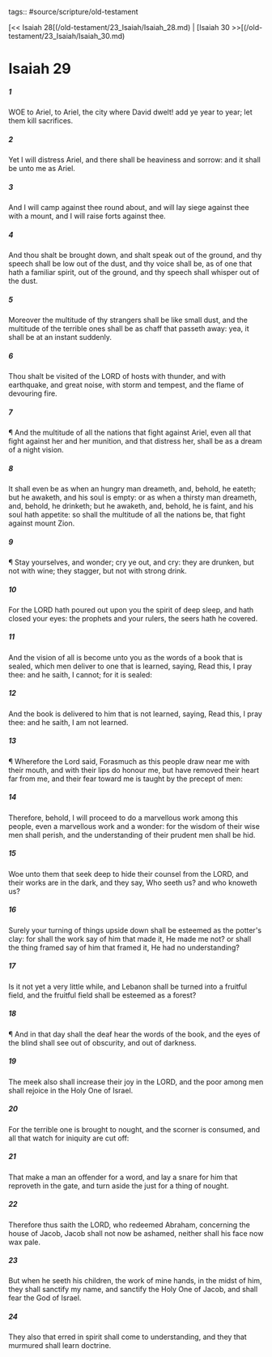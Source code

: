 tags:: #source/scripture/old-testament

[<< Isaiah 28[(/old-testament/23_Isaiah/Isaiah_28.md) | [Isaiah 30 >>[(/old-testament/23_Isaiah/Isaiah_30.md)

# Isaiah 29

##### 1

WOE to Ariel, to Ariel, the city where David dwelt! add ye year to year; let them kill sacrifices.

##### 2

Yet I will distress Ariel, and there shall be heaviness and sorrow: and it shall be unto me as Ariel.

##### 3

And I will camp against thee round about, and will lay siege against thee with a mount, and I will raise forts against thee.

##### 4

And thou shalt be brought down, and shalt speak out of the ground, and thy speech shall be low out of the dust, and thy voice shall be, as of one that hath a familiar spirit, out of the ground, and thy speech shall whisper out of the dust.

##### 5

Moreover the multitude of thy strangers shall be like small dust, and the multitude of the terrible ones shall be as chaff that passeth away: yea, it shall be at an instant suddenly.

##### 6

Thou shalt be visited of the LORD of hosts with thunder, and with earthquake, and great noise, with storm and tempest, and the flame of devouring fire.

##### 7

¶ And the multitude of all the nations that fight against Ariel, even all that fight against her and her munition, and that distress her, shall be as a dream of a night vision.

##### 8

It shall even be as when an hungry man dreameth, and, behold, he eateth; but he awaketh, and his soul is empty: or as when a thirsty man dreameth, and, behold, he drinketh; but he awaketh, and, behold, he is faint, and his soul hath appetite: so shall the multitude of all the nations be, that fight against mount Zion.

##### 9

¶ Stay yourselves, and wonder; cry ye out, and cry: they are drunken, but not with wine; they stagger, but not with strong drink.

##### 10

For the LORD hath poured out upon you the spirit of deep sleep, and hath closed your eyes: the prophets and your rulers, the seers hath he covered.

##### 11

And the vision of all is become unto you as the words of a book that is sealed, which men deliver to one that is learned, saying, Read this, I pray thee: and he saith, I cannot; for it is sealed:

##### 12

And the book is delivered to him that is not learned, saying, Read this, I pray thee: and he saith, I am not learned.

##### 13

¶ Wherefore the Lord said, Forasmuch as this people draw near me with their mouth, and with their lips do honour me, but have removed their heart far from me, and their fear toward me is taught by the precept of men:

##### 14

Therefore, behold, I will proceed to do a marvellous work among this people, even a marvellous work and a wonder: for the wisdom of their wise men shall perish, and the understanding of their prudent men shall be hid.

##### 15

Woe unto them that seek deep to hide their counsel from the LORD, and their works are in the dark, and they say, Who seeth us? and who knoweth us?

##### 16

Surely your turning of things upside down shall be esteemed as the potter's clay: for shall the work say of him that made it, He made me not? or shall the thing framed say of him that framed it, He had no understanding?

##### 17

Is it not yet a very little while, and Lebanon shall be turned into a fruitful field, and the fruitful field shall be esteemed as a forest?

##### 18

¶ And in that day shall the deaf hear the words of the book, and the eyes of the blind shall see out of obscurity, and out of darkness.

##### 19

The meek also shall increase their joy in the LORD, and the poor among men shall rejoice in the Holy One of Israel.

##### 20

For the terrible one is brought to nought, and the scorner is consumed, and all that watch for iniquity are cut off:

##### 21

That make a man an offender for a word, and lay a snare for him that reproveth in the gate, and turn aside the just for a thing of nought.

##### 22

Therefore thus saith the LORD, who redeemed Abraham, concerning the house of Jacob, Jacob shall not now be ashamed, neither shall his face now wax pale.

##### 23

But when he seeth his children, the work of mine hands, in the midst of him, they shall sanctify my name, and sanctify the Holy One of Jacob, and shall fear the God of Israel.

##### 24

They also that erred in spirit shall come to understanding, and they that murmured shall learn doctrine.
